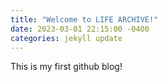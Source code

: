 ```yaml
---
title: "Welcome to LIFE ARCHIVE!"
date: 2023-03-01 22:15:00 -0400
categories: jekyll update
---
```

This is my first github blog!
